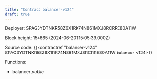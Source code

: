```yaml
---
title: "Contract balancer-v124"
draft: true
---
```

Deployer: SPAG3YDTNKR58Z6X1RK74N861MXJ8RCRRE80A11W


 



Block height: 154665 (2024-06-20T15:05:39.000Z)

Source code: {{<contractref "balancer-v124" SPAG3YDTNKR58Z6X1RK74N861MXJ8RCRRE80A11W balancer-v124>}}

Functions:

* balancer _public_
